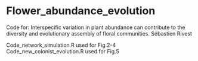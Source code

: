 # Flower_abundance_evolution
Code for: Interspecific variation in plant abundance can contribute to the diversity and evolutionary assembly of floral communities.
Sébastien Rivest

Code_network_simulation.R used for Fig.2-4
Code_new_colonist_evolution.R used for Fig.5
